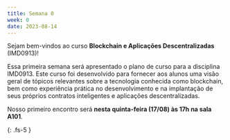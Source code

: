 ```yaml
---
title: Semana 0
week: 0
date: 2023-08-14
---
```


Sejam bem-vindos ao curso **Blockchain e Aplicações Descentralizadas** (IMD0913)!

Essa primeira semana será apresentado o plano de curso para a disciplina IMD0913. Este curso foi desenvolvido para fornecer aos alunos uma visão geral de tópicos relevantes sobre a tecnologia conhecida como blockchain, bem como experiência prática no desenvolvimento e na implantação de seus próprios contratos inteligentes e aplicações descentralizadas.

Nosso primeiro encontro será **nesta quinta-feira (17/08) às 17h na sala A101**.


{: .fs-5 }
